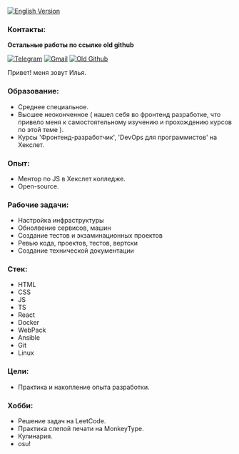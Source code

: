 [![English Version](https://img.shields.io/badge/English-README-red)](README.en.md)

### Контакты:

**Остальные работы по ссылке old github**

[![Telegram](https://img.shields.io/badge/Telegram-blue)](@@ilyasilkin27)
[![Gmail](https://img.shields.io/badge/ilyasilkin27@-gmail.com-yellow)](https://mail.google.com/mail/u/0/#inbox?compose=new)
[![Old Github](https://img.shields.io/badge/Old-Github-black)](https://github.com/peperopuripuri)

Привет! меня зовут Илья. 

### Образование:

- Среднее специальное.
- Высшее неоконченное ( нашел себя во фронтенд разработке, что привело меня к самостоятельному изучению и прохождению курсов по этой теме ).
- Курсы 'Фронтенд-разработчик', 'DevOps для программистов' на Хекслет.

### Опыт:

- Ментор по JS в Хекслет колледже.
- Open-source.

### Рабочие задачи:

- Настройка инфраструктуры
- Обнолвение сервисов, машин
- Создание тестов и экзаминационных проектов
- Ревью кода, проектов, тестов, вертски
- Создание технической документации

### Стек:

- HTML
- CSS
- JS
- TS
- React
- Docker
- WebPack
- Ansible
- Git
- Linux

### Цели:

- Практика и накопление опыта разработки.

### Хобби:

- Решение задач на LeetCode.
- Практика слепой печати на MonkeyType.
- Кулинария.
- osu!
